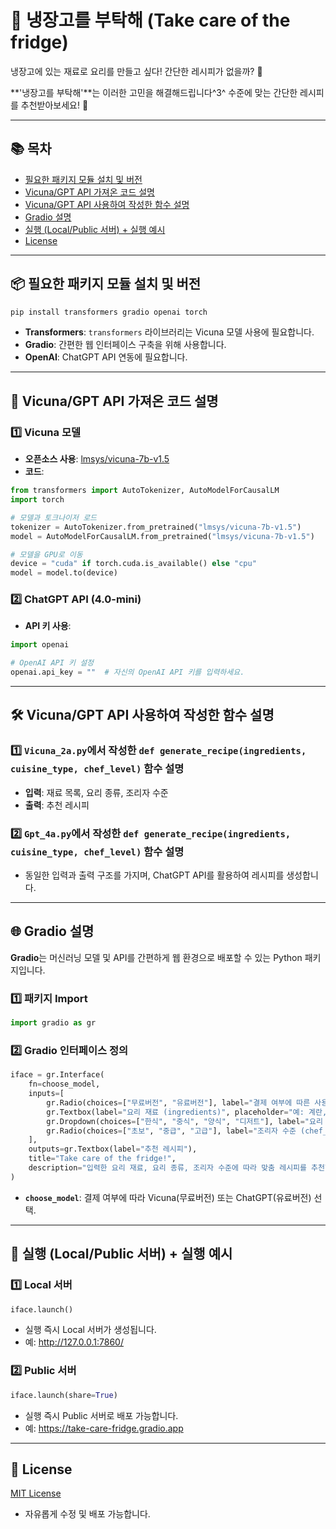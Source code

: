 # 🥗 냉장고를 부탁해 (Take care of the fridge)

냉장고에 있는 재료로 요리를 만들고 싶다! 간단한 레시피가 없을까? 🤔

**'냉장고를 부탁해'**는 이러한 고민을 해결해드립니다^3^ 수준에 맞는 간단한 레시피를 추천받아보세요! 🍳

---

## 📚 목차

- <a href="#required-packages">필요한 패키지 모듈 설치 및 버전</a>
- <a href="#vicuna-gpt-api">Vicuna/GPT API 가져온 코드 설명</a>
- <a href="#functions">Vicuna/GPT API 사용하여 작성한 함수 설명</a>
- <a href="#gradio">Gradio 설명</a>
- <a href="#execution">실행 (Local/Public 서버) + 실행 예시</a>
- <a href="#license">License</a>

---

<h2 id="required-packages">📦 필요한 패키지 모듈 설치 및 버전</h2>

```bash
pip install transformers gradio openai torch
```

- **Transformers**: `transformers` 라이브러리는 Vicuna 모델 사용에 필요합니다.
- **Gradio**: 간편한 웹 인터페이스 구축을 위해 사용합니다.
- **OpenAI**: ChatGPT API 연동에 필요합니다.

---

<h2 id="vicuna-gpt-api">🧠 Vicuna/GPT API 가져온 코드 설명</h2>

### 1️⃣ Vicuna 모델

- **오픈소스 사용**: [lmsys/vicuna-7b-v1.5](https://huggingface.co/lmsys/vicuna-7b-v1.5)
- **코드**:

```python
from transformers import AutoTokenizer, AutoModelForCausalLM
import torch

# 모델과 토크나이저 로드
tokenizer = AutoTokenizer.from_pretrained("lmsys/vicuna-7b-v1.5")
model = AutoModelForCausalLM.from_pretrained("lmsys/vicuna-7b-v1.5")

# 모델을 GPU로 이동
device = "cuda" if torch.cuda.is_available() else "cpu"
model = model.to(device)
```

### 2️⃣ ChatGPT API (4.0-mini)

- **API 키 사용**:

```python
import openai

# OpenAI API 키 설정
openai.api_key = ""  # 자신의 OpenAI API 키를 입력하세요.
```

---

<h2 id="functions">🛠 Vicuna/GPT API 사용하여 작성한 함수 설명</h2>

### 1️⃣ `Vicuna_2a.py`에서 작성한 `def generate_recipe(ingredients, cuisine_type, chef_level)` 함수 설명

- **입력**: 재료 목록, 요리 종류, 조리자 수준
- **출력**: 추천 레시피

### 2️⃣ `Gpt_4a.py`에서 작성한 `def generate_recipe(ingredients, cuisine_type, chef_level)` 함수 설명

- 동일한 입력과 출력 구조를 가지며, ChatGPT API를 활용하여 레시피를 생성합니다.

---

<h2 id="gradio">🌐 Gradio 설명</h2>

**Gradio**는 머신러닝 모델 및 API를 간편하게 웹 환경으로 배포할 수 있는 Python 패키지입니다.

### 1️⃣ 패키지 Import

```python
import gradio as gr
```

### 2️⃣ Gradio 인터페이스 정의

```python
iface = gr.Interface(
    fn=choose_model,
    inputs=[
        gr.Radio(choices=["무료버전", "유료버전"], label="결제 여부에 따른 사용 모델을 선택해주세요.", value="무료버전"),
        gr.Textbox(label="요리 재료 (ingredients)", placeholder="예: 계란, 우유, 당근"),
        gr.Dropdown(choices=["한식", "중식", "양식", "디저트"], label="요리 종류 (cuisine_type)", value="한식"),
        gr.Radio(choices=["초보", "중급", "고급"], label="조리자 수준 (chef_level)", value="초보")
    ],
    outputs=gr.Textbox(label="추천 레시피"),
    title="Take care of the fridge!",
    description="입력한 요리 재료, 요리 종류, 조리자 수준에 따라 맞춤 레시피를 추천합니다."
)
```

- **`choose_model`**: 결제 여부에 따라 Vicuna(무료버전) 또는 ChatGPT(유료버전) 선택.

---

<h2 id="execution">🚀 실행 (Local/Public 서버) + 실행 예시</h2>

### 1️⃣ Local 서버

```python
iface.launch()
```

- 실행 즉시 Local 서버가 생성됩니다.
- 예: http://127.0.0.1:7860/

### 2️⃣ Public 서버

```python
iface.launch(share=True)
```

- 실행 즉시 Public 서버로 배포 가능합니다.
- 예: https://take-care-fridge.gradio.app

---

<h2 id="license">📜 License</h2>

[MIT License](LICENSE)

- 자유롭게 수정 및 배포 가능합니다.
